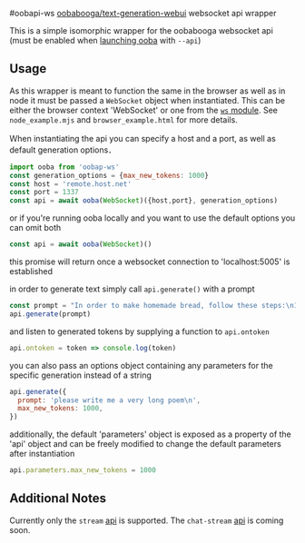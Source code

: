 #oobapi-ws
[oobabooga/text-generation-webui](https://github.com/oobabooga/text-generation-webui) websocket api wrapper

  This is a simple isomorphic wrapper for the oobabooga websocket api (must be enabled when [launching ooba](https://github.com/oobabooga/text-generation-webui#api) with `--api`)
  
## Usage

  As this wrapper is meant to function the same in the browser as well as in node it must be passed a `WebSocket` object when instantiated. This can be either the browser context 'WebSocket' or one from the [`ws` module](https://github.com/websockets/ws). See `node_example.mjs` and `browser_example.html` for more details.

  Ｗhen instantiating the api you can specify a host and a port, as well as default generation options．
  ```js
  import ooba from 'oobap-ws'
  const generation_options = {max_new_tokens: 1000}
  const host = 'remote.host.net'
  const port = 1337
  const api = await ooba(WebSocket)({host,port}, generation_options)
  ```
  or if you're running ooba locally and you want to use the default options you can omit both
  ```js
  const api = await ooba(WebSocket)()
  ```
  this promise will return once a websocket connection to 'localhost:5005' is established

  in order to generate text simply call `api.generate()` with a prompt
  ```js
  const prompt = "In order to make homemade bread, follow these steps:\n1)"
  api.generate(prompt)
  ```
  
  and listen to generated tokens by supplying a function to `api.ontoken` 
  ```js
  api.ontoken = token => console.log(token)
  ```

  you can also pass an options object containing any parameters for the specific generation instead of a string 
  ```js
  api.generate({
    prompt: 'please write me a very long poem\n',
    max_new_tokens: 1000,
  })
  ```

  additionally, the default 'parameters' object is exposed as a property of the 'api' object and can be freely modified to change the default parameters after instantiation
  ```js
  api.parameters.max_new_tokens = 1000
  ```

## Additional Notes

  Currently only the `stream` [api](https://github.com/oobabooga/text-generation-webui/blob/main/api-example-stream.py) is supported. The `chat-stream` [api](https://github.com/oobabooga/text-generation-webui/blob/main/api-example-chat-stream.py) is coming soon.

